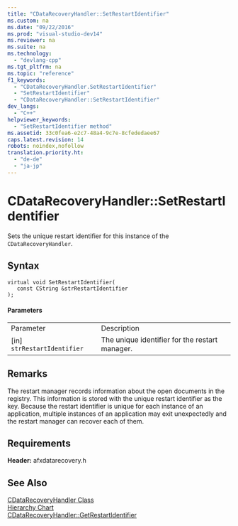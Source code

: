 ```yaml
---
title: "CDataRecoveryHandler::SetRestartIdentifier"
ms.custom: na
ms.date: "09/22/2016"
ms.prod: "visual-studio-dev14"
ms.reviewer: na
ms.suite: na
ms.technology: 
  - "devlang-cpp"
ms.tgt_pltfrm: na
ms.topic: "reference"
f1_keywords: 
  - "CDataRecoveryHandler.SetRestartIdentifier"
  - "SetRestartIdentifier"
  - "CDataRecoveryHandler::SetRestartIdentifier"
dev_langs: 
  - "C++"
helpviewer_keywords: 
  - "SetRestartIdentifier method"
ms.assetid: 33c0fea6-e2c7-48a4-9c7e-8cfededaee67
caps.latest.revision: 14
robots: noindex,nofollow
translation.priority.ht: 
  - "de-de"
  - "ja-jp"
---
```

# CDataRecoveryHandler::SetRestartIdentifier
Sets the unique restart identifier for this instance of the `CDataRecoveryHandler`.  
  
## Syntax  
  
```  
virtual void SetRestartIdentifier(  
   const CString &strRestartIdentifier  
);  
```  
  
#### Parameters  
  
|||  
|-|-|  
|Parameter|Description|  
|[in] `strRestartIdentifier`|The unique identifier for the restart manager.|  
  
## Remarks  
 The restart manager records information about the open documents in the registry. This information is stored with the unique restart identifier as the key. Because the restart identifier is unique for each instance of an application, multiple instances of an application may exit unexpectedly and the restart manager can recover each of them.  
  
## Requirements  
 **Header:** afxdatarecovery.h  
  
## See Also  
 [CDataRecoveryHandler Class](../vs140/cdatarecoveryhandler-class.md)   
 [Hierarchy Chart](../vs140/hierarchy-chart.md)   
 [CDataRecoveryHandler::GetRestartIdentifier](../vs140/cdatarecoveryhandler--getrestartidentifier.md)